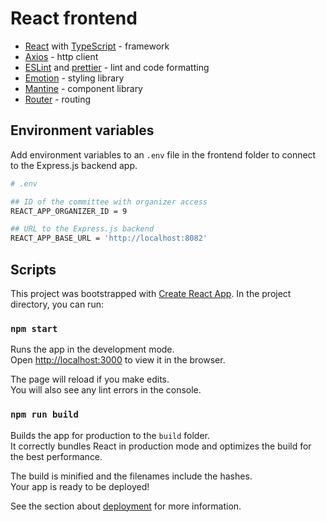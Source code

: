 # React frontend

- [React](https://reactjs.org/) with [TypeScript](https://www.typescriptlang.org/) - framework
- [Axios](https://github.com/axios/axios) - http client
- [ESLint](https://eslint.org/) and [prettier](https://prettier.io/) - lint and code formatting
- [Emotion](https://emotion.sh/) - styling library
- [Mantine](https://mantine.dev/) - component library
- [Router](https://reactrouter.com/) - routing

## Environment variables

Add environment variables to an `.env` file in the frontend folder to connect to the Express.js backend app.

```sh
# .env

## ID of the committee with organizer access
REACT_APP_ORGANIZER_ID = 9

## URL to the Express.js backend
REACT_APP_BASE_URL = 'http://localhost:8082'
```

## Scripts

This project was bootstrapped with [Create React App](https://github.com/facebook/create-react-app). In the project directory, you can run:

### `npm start`

Runs the app in the development mode.\
Open [http://localhost:3000](http://localhost:3000) to view it in the browser.

The page will reload if you make edits.\
You will also see any lint errors in the console.

### `npm run build`

Builds the app for production to the `build` folder.\
It correctly bundles React in production mode and optimizes the build for the best performance.

The build is minified and the filenames include the hashes.\
Your app is ready to be deployed!

See the section about [deployment](https://facebook.github.io/create-react-app/docs/deployment) for more information.
